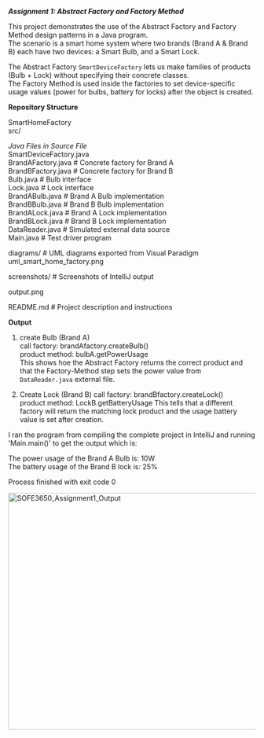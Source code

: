 ***Assignment 1: Abstract Factory and Factory Method***

This project demonstrates the use of the Abstract Factory and Factory Method design patterns in a Java program.  
The scenario is a smart home system where two brands (Brand A & Brand B) each have two devices: a Smart Bulb, and a Smart Lock.  

The Abstract Factory `SmartDeviceFactory` lets us make  families of products (Bulb + Lock) without specifying their concrete classes.  
The Factory Method is used inside the factories to set device-specific usage values (power for bulbs, battery for locks) after the object is created.  

**Repository Structure**
  
SmartHomeFactory  
	src/  

  *Java Files in Source File*  
		SmartDeviceFactory.java   
		BrandAFactory.java # Concrete factory for Brand A  
		BrandBFactory.java # Concrete factory for Brand B  
		Bulb.java # Bulb interface  
		Lock.java # Lock interface  
		BrandABulb.java # Brand A Bulb implementation  
		BrandBBulb.java # Brand B Bulb implementation  
		BrandALock.java # Brand A Lock implementation  
		BrandBLock.java # Brand B Lock implementation  
		DataReader.java # Simulated external data source  
		Main.java # Test driver program  
  
 diagrams/ # UML diagrams exported from Visual Paradigm  
 uml_smart_home_factory.png  

screenshots/ # Screenshots of IntelliJ output  
  
output.png  
   
README.md # Project description and instructions  

**Output**

1. create Bulb (Brand A)  
	call factory: brandAfactory.createBulb()  
	product method: bulbA.getPowerUsage  
 	This shows hoe the Abstract Factory returns the correct product and that the Factory-Method step sets the power value from `DataReader.java` external file.

2. Create Lock (Brand B)
	call factory: brandBfactory.createLock()  
	product method: LockB.getBatteryUsage
	This tells that a different factory will return the matching lock product and the usage battery value is set after creation.  
  
I ran the program from compiling the complete project in IntelliJ and running 'Main.main()' to get the output which is: 

The power usage of the Brand A Bulb is: 10W  
The battery usage of the Brand B lock is: 25%  
  
Process finished with exit code 0  

<img width="945" height="482" alt="SOFE3650_Assignment1_Output" src="https://github.com/user-attachments/assets/e6a0e02b-3487-4765-95cc-e90574f279f6" />










